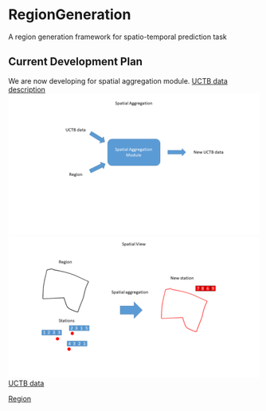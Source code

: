 # RegionGeneration
A region generation framework for spatio-temporal prediction task
## Current Development Plan
We are now developing for spatial aggregation module.
[UCTB data description](https://uctb.github.io/UCTB/md_file/urban_dataset.html)
![](figure/RegionGeneration.png)
![](figure/example.png)
[UCTB data](https://github.com/uctb/Urban-Dataset/blob/main/Public_Datasets/Bike/60_minutes/Bike_Chicago.zip)

[Region](https://data.cityofchicago.org/Facilities-Geographic-Boundaries/Boundaries-Community-Areas-current-/cauq-8yn6)
